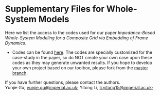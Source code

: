 # Supplementary Files for Whole-System Models 

Here we list the access to the codes used for our paper *Impedance-Based Whole-System Modeling for a Composite Grid via Embedding of Frame Dynamics*.

* Codes can be found [here](https://github.com/Future-Power-Networks/Simplus-Grid-Tool/tree/2021_WholeSystem). The codes are specially customized for the case-study in the paper, so do NOT create your own case upon these codes as they may generate unwanted results. If you hope to develop your own project based on our toolbox, please fork from the [master branch](https://github.com/Future-Power-Networks/Simplus-Grid-Tool).

If you have further questions, please contact the authors.  
Yunjie Gu, yunjie.gu@imperial.ac.uk; Yitong Li, li.yitong15@imperial.ac.uk;    

